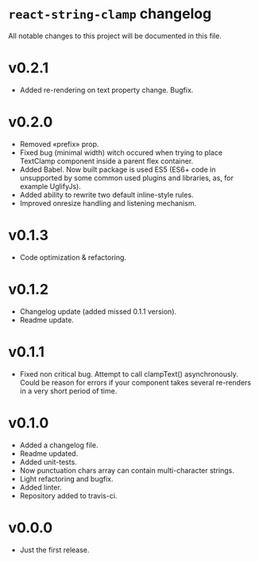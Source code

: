 # `react-string-clamp` changelog

All notable changes to this project will be documented in this file.

# v0.2.1

- Added re-rendering on text property change. Bugfix.

# v0.2.0

- Removed «prefix» prop.
- Fixed bug (minimal width) witch occured when trying to place TextClamp component inside a parent flex container.
- Added Babel. Now built package is used ES5 (ES6+ code in unsupported by some common used plugins and libraries, as, for example UglifyJs).
- Added ability to rewrite two default inline-style rules.
- Improved onresize handling and listening mechanism.

# v0.1.3

- Code optimization & refactoring.

# v0.1.2

- Changelog update (added missed 0.1.1 version).
- Readme update.

# v0.1.1

- Fixed non critical bug. Attempt to call clampText() asynchronously. Could be reason for errors if your component takes several re-renders in a very short period of time.

# v0.1.0

- Added a changelog file.
- Readme updated.
- Added unit-tests.
- Now punctuation chars array can contain multi-character strings.
- Light refactoring and bugfix.
- Added linter.
- Repository added to travis-ci.

# v0.0.0

- Just the first release.

